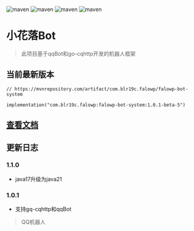 ![maven](https://img.shields.io/badge/Kotlin-2.0.0-blue.svg)
![maven](https://img.shields.io/badge/Ktor-3.0.0-a.svg)
![maven](https://img.shields.io/badge/go--cqhttp-1.2.0-red)
![maven](https://img.shields.io/badge/qq-bot-red)


# 小花落Bot

> 此项目基于qqBot和go-cqhttp开发的机器人框架

## 当前最新版本

`// https://mvnrepository.com/artifact/com.blr19c.falowp/falowp-bot-system`

`implementation("com.blr19c.falowp:falowp-bot-system:1.0.1-beta-5")`

## [查看文档](https://falowp.blr19c.com)

## 更新日志

### 1.1.0

* java17升级为java21

### 1.0.1

* 支持gq-cqhttp和qqBot


> QQ机器人
